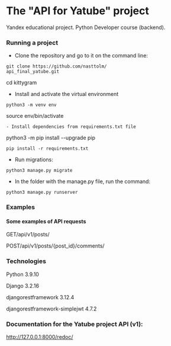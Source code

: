 # The "API for Yatube" project
Yandex educational project. Python Developer course (backend).

### Running a project

- Clone the repository and go to it on the command line:
```
git clone https://github.com/nasttolm/
api_final_yatube.git
```
cd kittygram

- Install and activate the virtual environment
```
python3 -m venv env
```
source env/bin/activate
```
- Install dependencies from requirements.txt file
```
python3 -m pip install --upgrade pip
```
pip install -r requirements.txt
```
- Run migrations:
```
python3 manage.py migrate
```
- In the folder with the manage.py file, run the command:
```
python3 manage.py runserver
```
### Examples

#### Some examples of API requests

GET/api/v1/posts/

POST/api/v1/posts/{post_id}/comments/

### Technologies
Python 3.9.10

Django 3.2.16

djangorestframework 3.12.4

djangorestframework-simplejwt 4.7.2

### Documentation for the Yatube project API (v1):

http://127.0.0.1:8000/redoc/
